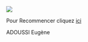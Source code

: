 <img src="https://media.istockphoto.com/vectors/game-over-neon-text-vector-game-over-neon-sign-gaming-design-template-vector-id1137294990?k=6&m=1137294990&s=612x612&w=0&h=2icr9n6oz55mexr9j4MpX37Nr9Zq5dajZrF8nyXDZys="/>

Pour Recommencer cliquez <a href="/index.md">ici</a>

ADOUSSI Eugène
